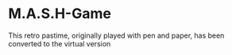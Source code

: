 # M.A.S.H-Game
This retro pastime, originally played with pen and paper, has been converted to the virtual version
